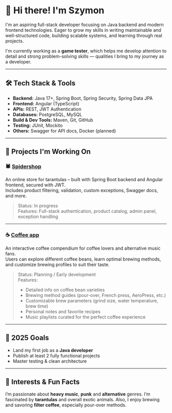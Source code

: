 # 👋 Hi there! I'm Szymon

I'm an aspiring full-stack developer focusing on Java backend and modern frontend technologies.
Eager to grow my skills in writing maintainable and well-structured code, building scalable systems, and learning through real projects.

I'm currently working as a **game tester**, which helps me develop attention to detail and strong problem-solving skills — qualities I bring to my journey as a developer.

---

## 🛠 Tech Stack & Tools

- **Backend:** Java 17+, Spring Boot, Spring Security, Spring Data JPA  
- **Frontend:** Angular (TypeScript)  
- **APIs:** REST, JWT Authentication  
- **Databases:** PostgreSQL, MySQL  
- **Build & Dev Tools:** Maven, Git, GitHub  
- **Testing:** JUnit, Mockito  
- **Others:** Swagger for API docs, Docker (planned)

---

## 🚧 Projects I'm Working On

### 🕷️ [Spidershop](https://github.com/szymondembkowski/spider-shop-rest)  
An online store for tarantulas – built with Spring Boot backend and Angular frontend, secured with JWT.  
Includes product filtering, validation, custom exceptions, Swagger docs, and more.

> Status: In progress  
> Features: Full-stack authentication, product catalog, admin panel, exception handling

---

### ☕ [Coffee app](planning)  
An interactive coffee compendium for coffee lovers and alternative music fans.  
Users can explore different coffee beans, learn optimal brewing methods, and customize brewing profiles to suit their taste.

> Status: Planning / Early development  
> Features:  
> - Detailed info on coffee bean varieties  
> - Brewing method guides (pour-over, French press, AeroPress, etc.)  
> - Customizable brew parameters (grind size, water temperature, brew time)  
> - Personal notes and favorite recipes  
> - Music playlists curated for the perfect coffee experience

---

## 🎯 2025 Goals

- Land my first job as a **Java developer**
- Publish at least 2 fully functional projects
- Master testing & clean architecture

---

## 🎸 Interests & Fun Facts

I’m passionate about **heavy music**, **punk** and **alternative** genres.
I’m fascinated by **tarantulas** and overall exotic animals.
Also, I enjoy brewing and savoring **filter coffee**, especially pour-over methods.
